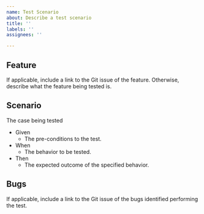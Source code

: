 ```yaml
---
name: Test Scenario
about: Describe a test scenario
title: ''
labels: ''
assignees: ''

---
```


## Feature
If applicable, include a link to the Git issue of the feature. Otherwise, describe what the feature being tested is. 

## Scenario
The case being tested

  * Given
    *  The pre-conditions to the test.
  * When
    * The behavior to be tested.
  * Then
    * The expected outcome of the specified behavior.
    
## Bugs
If applicable, include a link to the Git issue of the bugs identified performing the test.
